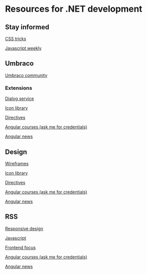 <h1>Resources for .NET development</h1>

<h2>Stay informed</h2>

<p>
    <a href="https://css-picks.com/" target="_blank">CSS tricks</a>
</p>


<p>
    <a href="http://javascriptweekly.com/" target="_blank">Javascript weekly</a>
</p>


<h2>Umbraco</h2>

<p>
    <a href="https://our.umbraco.org/">Umbraco community</a>
</p>

<h3>Extensions</h2>

<p>
    <a href="http://umbraco.github.io/Belle/#/api/umbraco.services.dialogService">Dialog service</a>
</p>

<p>
    <a href="https://nicbell.github.io/ucreate/icons.html">Icon library</a>
</p>

<p>
    <a href="https://our.umbraco.org/apidocs/ui/#/api">Directives</a>
</p>

<p>
    <a href="https://www.pluralsight.com/search?q=angularjs">Angular courses (ask me for credentials)</a>
</p>

<p>
    <a href="https://blog.angularjs.org/">Angular news</a>
</p>


<h2>Design</h2>

<p>
    <a href="https://mockflow.com/">Wireframes</a>
</p>

<p>
    <a href="https://nicbell.github.io/ucreate/icons.html">Icon library</a>
</p>

<p>
    <a href="https://our.umbraco.org/apidocs/ui/#/api">Directives</a>
</p>

<p>
    <a href="https://www.pluralsight.com/search?q=angularjs">Angular courses (ask me for credentials)</a>
</p>

<p>
    <a href="https://blog.angularjs.org/">Angular news</a>
</p>


<h2>RSS</h2>

<p>
    <a href="http://responsivedesignweekly.com/">Responsive design</a>
</p>

<p>
    <a href="http://javascriptweekly.com/">Javascript</a>
</p>

<p>
    <a href="https://frontendfoc.us/">Frontend focus</a>
</p>

<p>
    <a href="https://www.pluralsight.com/search?q=angularjs">Angular courses (ask me for credentials)</a>
</p>

<p>
    <a href="https://blog.angularjs.org/">Angular news</a>
</p>